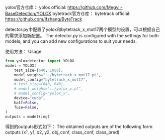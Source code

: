 yolox官方仓库：
yolox official:
https://github.com/Megvii-BaseDetection/YOLOX
bytetrack官方仓库：
bytetrack official:
https://github.com/ifzhang/ByteTrack

detector.py中配置了yolox和bytetrack_x_mot17两个模型的设置，可以根据自己的需求添加新配置。
The detector.py is configured with the settings for both models, and you can add new configurations to suit your needs.

使用方法：
Usage:

```python
from yoloxdetector import YOLOX
model = YOLOX(
    test_size=(640, 1088),
    model_weighs="../bytetrack_x_mot17.pt",
    model_config="bytetrack_x_mot17",
    # test_size=(640, 640),
    # model_weighs="../yolox_x.pt",
    # model_config="yolox_x",
    device="cuda",
    half=False,
    fuse=False,
)
outputs = model(img)
```
得到的outputs形式如下：
The obtained outputs are of the following form: 
    outputs (x1, y1, x2, y2, obj_conf, class_conf, class_pred)